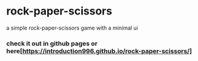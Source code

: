 # rock-paper-scissors
a simple rock-paper-scissors game with a minimal ui

### check it out in github pages or here[https://introduction996.github.io/rock-paper-scissors/]
